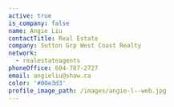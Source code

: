 ```yaml
---
active: true
is_company: false
name: Angie Liu
contactTitle: Real Estate
company: Sutton Grp West Coast Realty
network:
  - realestateagents
phoneOffice: 604-787-2727
email: angieliu@shaw.ca
color: '#00e3d3'
profile_image_path: /images/angie-l--web.jpg
---
```



